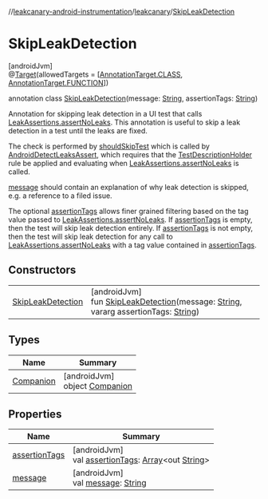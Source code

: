 //[leakcanary-android-instrumentation](../../../index.md)/[leakcanary](../index.md)/[SkipLeakDetection](index.md)

# SkipLeakDetection

[androidJvm]\
@[Target](https://kotlinlang.org/api/latest/jvm/stdlib/kotlin.annotation/-target/index.html)(allowedTargets = [[AnnotationTarget.CLASS](https://kotlinlang.org/api/latest/jvm/stdlib/kotlin.annotation/-annotation-target/-c-l-a-s-s/index.html), [AnnotationTarget.FUNCTION](https://kotlinlang.org/api/latest/jvm/stdlib/kotlin.annotation/-annotation-target/-f-u-n-c-t-i-o-n/index.html)])

annotation class [SkipLeakDetection](index.md)(message: [String](https://kotlinlang.org/api/latest/jvm/stdlib/kotlin/-string/index.html), assertionTags: [String](https://kotlinlang.org/api/latest/jvm/stdlib/kotlin/-string/index.html))

Annotation for skipping leak detection in a UI test that calls [LeakAssertions.assertNoLeaks](../-leak-assertions/assert-no-leaks.md). This annotation is useful to skip a leak detection in a test until the leaks are fixed.

The check is performed by [shouldSkipTest](-companion/should-skip-test.md) which is called by [AndroidDetectLeaksAssert](../-android-detect-leaks-assert/index.md), which requires that the [TestDescriptionHolder](../-test-description-holder/index.md) rule be applied and evaluating when [LeakAssertions.assertNoLeaks](../-leak-assertions/assert-no-leaks.md) is called.

[message](message.md) should contain an explanation of why leak detection is skipped, e.g. a reference to a filed issue.

The optional [assertionTags](assertion-tags.md) allows finer grained filtering based on the tag value passed to [LeakAssertions.assertNoLeaks](../-leak-assertions/assert-no-leaks.md). If [assertionTags](assertion-tags.md) is empty, then the test will skip leak detection entirely. If [assertionTags](assertion-tags.md) is not empty, then the test will skip leak detection for any call to [LeakAssertions.assertNoLeaks](../-leak-assertions/assert-no-leaks.md) with a tag value contained in [assertionTags](assertion-tags.md).

## Constructors

| | |
|---|---|
| [SkipLeakDetection](-skip-leak-detection.md) | [androidJvm]<br>fun [SkipLeakDetection](-skip-leak-detection.md)(message: [String](https://kotlinlang.org/api/latest/jvm/stdlib/kotlin/-string/index.html), vararg assertionTags: [String](https://kotlinlang.org/api/latest/jvm/stdlib/kotlin/-string/index.html)) |

## Types

| Name | Summary |
|---|---|
| [Companion](-companion/index.md) | [androidJvm]<br>object [Companion](-companion/index.md) |

## Properties

| Name | Summary |
|---|---|
| [assertionTags](assertion-tags.md) | [androidJvm]<br>val [assertionTags](assertion-tags.md): [Array](https://kotlinlang.org/api/latest/jvm/stdlib/kotlin/-array/index.html)&lt;out [String](https://kotlinlang.org/api/latest/jvm/stdlib/kotlin/-string/index.html)&gt; |
| [message](message.md) | [androidJvm]<br>val [message](message.md): [String](https://kotlinlang.org/api/latest/jvm/stdlib/kotlin/-string/index.html) |
